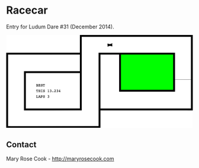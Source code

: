 # Racecar

Entry for Ludum Dare #31 (December 2014).

![A screenshot of Racecar](/screenshot.png)

## Contact

Mary Rose Cook - http://maryrosecook.com
